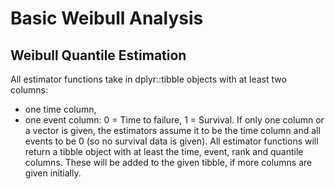 # Basic Weibull Analysis

## Weibull Quantile Estimation
All estimator functions take in dplyr::tibble objects with at least two columns:
  - one time column,
  - one event column: 0 = Time to failure, 1 = Survival.
If only one column or a vector is given, the estimators assume it to be the time
column and all events to be 0 (so no survival data is given).
All estimator functions will return a tibble object with at least the time,
event, rank and quantile columns. These will be added to the given tibble, if
more columns are given initially.
